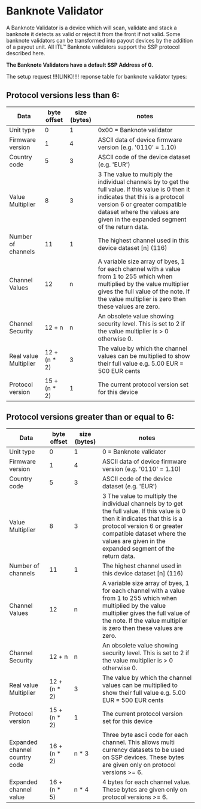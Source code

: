 # Banknote Validator

A Banknote Validator is a device which will scan, validate and stack a banknote it detects as valid or reject it
from the front if not valid. Some banknote validators can be transformed into payout devices by the addition
of a pay­out unit. All ITL™ Banknote validators support the SSP protocol described here.

**The Banknote Validators have a default SSP Address of 0.**

The setup request !!!(LINK)!!!! reponse table for banknote validator types:

## Protocol versions less than 6:

| Data | byte offset | size (bytes) | notes |
| ---- | ----------- | ------------ | ----- |
| Unit type | 0 | 1 | 0x00 = Banknote validator |
| Firmware version | 1 | 4 | ASCII data of device firmware version (e.g. '0110' = 1.10) |
| Country code | 5 | 3 | ASCII code of the device dataset (e.g. 'EUR') | 
| Value Multiplier | 8 | 3 | 3 The value to multiply the individual channels by to get the full value. If this value is 0 then it indicates that this is a protocol version 6 or greater compatible dataset where the values are given in the expanded segment of the return data. | 
| Number of channels | 11 | 1 | The highest channel used in this device dataset [n] (1­16) | 
| Channel Values | 12 | n | A variable size array of byes, 1 for each channel with a value from 1 to 255 which when multiplied by the value multiplier gives the full value of the note. If the value multiplier is zero then these values are zero. | 
| Channel Security | 12 + n | n | An obsolete value showing security level. This is set to 2 if the value multiplier is > 0 otherwise 0. | 
| Real value Multiplier | 12 + (n * 2) | 3 | The value by which the channel values can be multiplied to show their full value e.g. 5.00 EUR = 500 EUR cents | 
| Protocol version | 15 + (n * 2) | 1 | The current protocol version set for this device | 

## Protocol versions greater than or equal to 6:

| Data | byte offset | size (bytes) | notes |
| ---- | ----------- | ------------ | ----- |
| Unit type | 0 | 1 | 0 = Banknote validator |
| Firmware version | 1 | 4 | ASCII data of device firmware version (e.g. '0110' = 1.10) |
| Country code | 5 | 3 | ASCII code of the device dataset (e.g. 'EUR') | 
| Value Multiplier | 8 | 3 | 3 The value to multiply the individual channels by to get the full value. If this value is 0 then it indicates that this is a protocol version 6 or greater compatible dataset where the values are given in the expanded segment of the return data. | 
| Number of channels | 11 | 1 | The highest channel used in this device dataset [n] (1­16) | 
| Channel Values | 12 | n | A variable size array of byes, 1 for each channel with a value from 1 to 255 which when multiplied by the value multiplier gives the full value of the note. If the value multiplier is zero then these values are zero. | 
| Channel Security | 12 + n | n | An obsolete value showing security level. This is set to 2 if the value multiplier is > 0 otherwise 0. | 
| Real value Multiplier | 12 + (n * 2) | 3 | The value by which the channel values can be multiplied to show their full value e.g. 5.00 EUR = 500 EUR cents | 
| Protocol version | 15 + (n * 2) | 1 | The current protocol version set for this device | 
| Expanded channel country code | 16 + (n * 2) | n * 3 | Three byte ascii code for each channel. This allows multi currency datasets to be used on SSP devices. These bytes are given only on protocol versions >= 6.
| Expanded channel value | 16 + (n * 5) | n * 4 | 4 bytes for each channel value. These bytes are given only on protocol versions >= 6. | 

